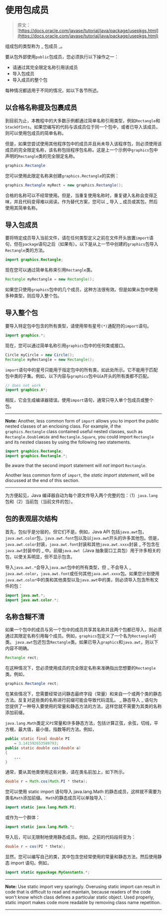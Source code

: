 # 使用包成员

> 原文： [https://docs.oracle.com/javase/tutorial/java/package/usepkgs.html](https://docs.oracle.com/javase/tutorial/java/package/usepkgs.html)

组成包的类型称为 _ 包成员 _。

要从包外部使用`public`包成员，您必须执行以下操作之一：

*   请通过其完全限定名称引用该成员
*   导入包成员
*   导入成员的整个包

每种情况都适用于不同的情况，如以下各节所述。

## 以合格名称提及包裹成员

到目前为止，本教程中的大多数示例都通过简单名称引用类型，例如`Rectangle`和`StackOfInts`。如果您编写的代码与该成员位于同一个包中，或者已导入该成员，则可以使用包成员的简单名称。

但是，如果您尝试使用其他程序包中的成员并且尚未导入该程序包，则必须使用该成员的完全限定名称，该名称包括程序包名称。这是上一个示例中`graphics`包中声明的`Rectangle`类的完全限定名称。

```java
graphics.Rectangle

```

您可以使用此限定名称来创建`graphics.Rectangle`的实例：

```java
graphics.Rectangle myRect = new graphics.Rectangle();

```

合格的名称可以不经常使用。但是，当重复使用名称时，重复键入名称会变得乏味，并且代码变得难以阅读。作为替代方案，您可以 _ 导入 _ 成员或其包，然后使用其简单名称。

## 导入包成员

要将特定成员导入当前文件，请在任何类型定义之前在文件开头放置`import`语句，但在`package`语句之后（如果有）。以下是从上一节中创建的`graphics`包导入`Rectangle`类的方法。

```java
import graphics.Rectangle;

```

现在您可以通过简单名称来引用`Rectangle`类。

```java
Rectangle myRectangle = new Rectangle();

```

如果您只使用`graphics`包中的几个成员，这种方法很有效。但是如果从包中使用多种类型，则应导入整个包。

## 导入整个包

要导入特定包中包含的所有类型，请使用带有星号`(*)`通配符的`import`语句。

```java
import graphics.*;

```

现在，您可以通过简单名称引用`graphics`包中的任何类或接口。

```java
Circle myCircle = new Circle();
Rectangle myRectangle = new Rectangle();

```

`import`语句中的星号只能用于指定包中的所有类，如此处所示。它不能用于匹配包中类的子集。例如，以下内容与`graphics`包中以`A`开头的所有类都不匹配。

```java
// does not work
import graphics.A*;

```

相反，它会生成编译器错误。使用`import`语句，通常只导入单个包成员或整个包。

* * *

**Note:** Another, less common form of `import` allows you to import the public nested classes of an enclosing class. For example, if the `graphics.Rectangle` class contained useful nested classes, such as `Rectangle.DoubleWide` and `Rectangle.Square`, you could import `Rectangle` and its nested classes by using the following _two_ statements.

```java
import graphics.Rectangle;
import graphics.Rectangle.*;

```

Be aware that the second import statement will _not_ import `Rectangle`.

Another less common form of `import`, the _static import statement_, will be discussed at the end of this section.

* * *

为方便起见，Java 编译器自动为每个源文件导入两个完整的包：（1）`java.lang`包和（2）当前包（当前文件的包）。

## 包的表观层次结构

首先，包似乎是分层的，但它们不是。例如，Java API 包括`java.awt`包，`java.awt.color`包，`java.awt.font`包以及以`java.awt`开头的许多其他包。但是，`java.awt.color`封装，`java.awt.font`封装和其他`java.awt.xxxx`封装 _ 不包含在`java.awt`封装中的 _ 中。前缀`java.awt`（Java 抽象窗口工具包）用于许多相关的包，以使关系明显，但不显示包含。

导入`java.awt.*`会导入`java.awt`包中的所有类型，但 _ 不会导入 _ `java.awt.color`，`java.awt.font`或任何其他`java.awt.xxxx`包。如果您计划使用`java.awt.color`中的类和其他类型以及`java.awt`中的类，则必须导入包含所有文件的包：

```java
import java.awt.*;
import java.awt.color.*;

```

## 名称含糊不清

如果一个包中的成员与另一个包中的成员共享其名称并且两个包都已导入，则必须通过其限定名称引用每个成员。例如，`graphics`包定义了一个名为`Rectangle`的类。 `java.awt`包还包含`Rectangle`类。如果已导入`graphics`和`java.awt`，则以下内容不明确。

```java
Rectangle rect;

```

在这种情况下，您必须使用成员的完全限定名称来准确指出您想要的`Rectangle`类。例如，

```java
graphics.Rectangle rect;

```

在某些情况下，您需要经常访问静态最终字段（常量）和来自一个或两个类的静态方法。反复对这些类的名称进行前缀可能会导致代码混乱。 _ 静态导入 _ 语句为您提供了一种导入要使用的常量和静态方法的方法，这样您就不需要为其类的名称添加前缀。

`java.lang.Math`类定义`PI`常量和许多静态方法，包括计算正弦，余弦，切线，平方根，最大值，最小值，指数等的方法。例如，

```java
public static final double PI 
    = 3.141592653589793;
public static double cos(double a)
{
    ...
}

```

通常，要从其他类使用这些对象，请在类名前加上，如下所示。

```java
double r = Math.cos(Math.PI * theta);

```

您可以使用 static import 语句导入 java.lang.Math 的静态成员，这样就不需要为类名`Math`添加前缀。 `Math`的静态成员可以单独导入：

```java
import static java.lang.Math.PI;

```

或作为一个群体：

```java
import static java.lang.Math.*;

```

导入后，可以无限制地使用静态成员。例如，之前的代码段将变为：

```java
double r = cos(PI * theta);

```

显然，您可以编写自己的类，其中包含您经常使用的常量和静态方法，然后使用静态 import 语句。例如，

```java
import static mypackage.MyConstants.*;

```

* * *

**Note:** Use static import very sparingly. Overusing static import can result in code that is difficult to read and maintain, because readers of the code won't know which class defines a particular static object. Used properly, static import makes code more readable by removing class name repetition.

* * *